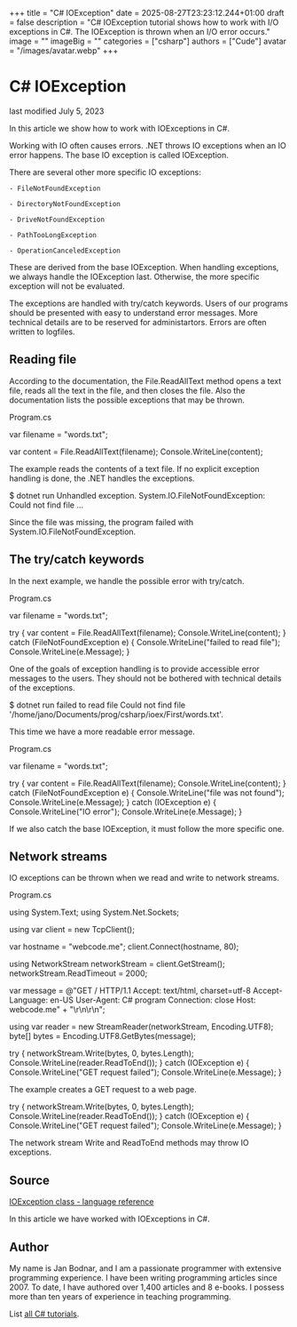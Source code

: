 +++
title = "C# IOException"
date = 2025-08-27T23:23:12.244+01:00
draft = false
description = "C# IOException tutorial shows how to work with
I/O exceptions in C#. The IOException is thrown when an I/O error occurs."
image = ""
imageBig = ""
categories = ["csharp"]
authors = ["Cude"]
avatar = "/images/avatar.webp"
+++

# C# IOException

last modified July 5, 2023

 

In this article we show how to work with IOExceptions in C#. 

Working with IO often causes errors. .NET throws IO exceptions when an IO error 
happens. The base IO exception is called IOException.

There are several other more specific IO exceptions:

    - FileNotFoundException

    - DirectoryNotFoundException

    - DriveNotFoundException

    - PathTooLongException

    - OperationCanceledException

These are derived from the base IOException. When handling
exceptions, we always handle the IOException last. Otherwise, the 
more specific exception will not be evaluated.

The exceptions are handled with try/catch keywords. Users of our
programs should be presented with easy to understand error messages. More
technical details are to be reserved for administartors. Errors are often written
to logfiles.

## Reading file

According to the documentation, the File.ReadAllText method opens a
text file, reads all the text in the file, and then closes the file. Also the 
documentation lists the possible exceptions that may be thrown.

Program.cs
  

var filename = "words.txt";

var content = File.ReadAllText(filename);
Console.WriteLine(content);

The example reads the contents of a text file. If no explicit exception handling 
is done, the .NET handles the exceptions.

$ dotnet run
Unhandled exception. System.IO.FileNotFoundException: Could not find file ...

Since the file was missing, the program failed with
System.IO.FileNotFoundException.

## The try/catch keywords

In the next example, we handle the possible error with try/catch.

Program.cs
  

var filename = "words.txt";

try
{
    var content = File.ReadAllText(filename);
    Console.WriteLine(content);
}
catch (FileNotFoundException e)
{
    Console.WriteLine("failed to read file");
    Console.WriteLine(e.Message);
}

One of the goals of exception handling is to provide accessible error messages 
to the users. They should not be bothered with technical details of the 
exceptions. 

$ dotnet run
failed to read file
Could not find file '/home/jano/Documents/prog/csharp/ioex/First/words.txt'.

This time we have a more readable error message.

Program.cs
  

var filename = "words.txt";

try
{
    var content = File.ReadAllText(filename);
    Console.WriteLine(content);
}
catch (FileNotFoundException e)
{
    Console.WriteLine("file was not found");
    Console.WriteLine(e.Message);
}
catch (IOException e)
{
    Console.WriteLine("IO error");
    Console.WriteLine(e.Message);
}

If we also catch the base IOException, it must follow the more 
specific one.

## Network streams

IO exceptions can be thrown when we read and write to network streams.

Program.cs
  

using System.Text;
using System.Net.Sockets;

using var client = new TcpClient();

var hostname = "webcode.me";
client.Connect(hostname, 80);

using NetworkStream networkStream = client.GetStream();
networkStream.ReadTimeout = 2000;

var message = @"GET / HTTP/1.1
Accept: text/html, charset=utf-8
Accept-Language: en-US
User-Agent: C# program
Connection: close
Host: webcode.me" + "\r\n\r\n";

using var reader = new StreamReader(networkStream, Encoding.UTF8);
byte[] bytes = Encoding.UTF8.GetBytes(message);

try
{
    networkStream.Write(bytes, 0, bytes.Length);
    Console.WriteLine(reader.ReadToEnd());
}
catch (IOException e)
{
    Console.WriteLine("GET request failed");
    Console.WriteLine(e.Message);
}

The example creates a GET request to a web page.

try
{
    networkStream.Write(bytes, 0, bytes.Length);
    Console.WriteLine(reader.ReadToEnd());
}
catch (IOException e)
{
    Console.WriteLine("GET request failed");
    Console.WriteLine(e.Message);
}

The network stream Write and ReadToEnd methods may 
throw IO exceptions.

## Source

[IOException class - language reference](https://learn.microsoft.com/en-us/dotnet/api/system.io.ioexception?view=net-8.0)

In this article we have worked with IOExceptions in C#.

## Author

My name is Jan Bodnar, and I am a passionate programmer with extensive
programming experience. I have been writing programming articles since 2007.
To date, I have authored over 1,400 articles and 8 e-books. I possess more
than ten years of experience in teaching programming.

List [all C# tutorials](/csharp/).